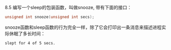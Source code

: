 8.5 编写一个sleep的包装函数，叫做snooze, 带有下面的接口：
```c
unsigned int snooze(unsigned int secs);
```
snooze函数和sleep函数的行为完全一样，除了它会打印出一条消息来描述进程实际休眠了多长时间：
```
slept for 4 of 5 secs.
```